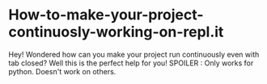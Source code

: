 # How-to-make-your-project-continuosly-working-on-repl.it
Hey! Wondered how can you make your project run continuously even with tab closed? Well this is the perfect help for you! SPOILER : Only works for python. Doesn't work on others.
